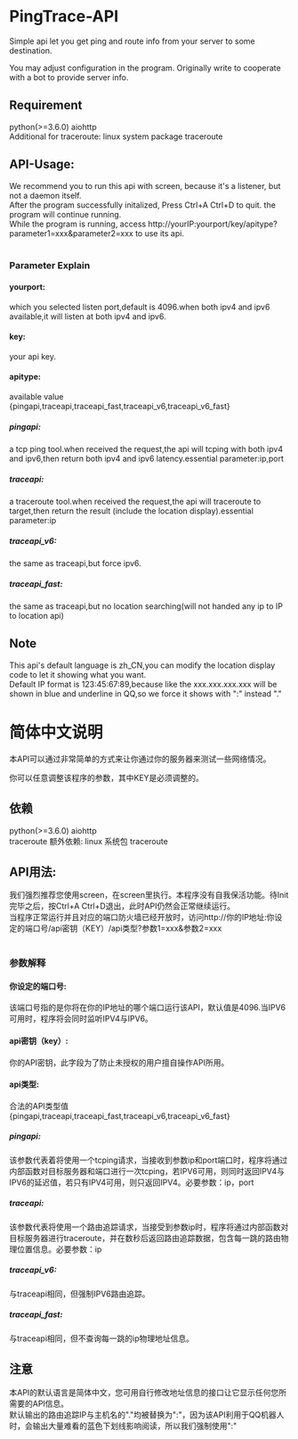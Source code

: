 # PingTrace-API
Simple api let you get ping and route info from your server to some destination.

You may adjust configuration in the program.
Originally write to cooperate with a bot to provide server info.

## Requirement
python(>=3.6.0) aiohttp <br>
Additional for traceroute: linux system package traceroute
## API-Usage:
We recommend you to run this api with screen, because it's a listener, but not a daemon itself.<br>
After the program successfully initalized, Press Ctrl+A Ctrl+D to quit. the program will continue running.<br>
While the program is running, access http://yourIP:yourport/key/apitype?parameter1=xxx&parameter2=xxx to use its api.<br><br>
### Parameter Explain
#### yourport:
which you selected listen port,default is 4096.when both ipv4 and ipv6 available,it will listen at both ipv4 and ipv6.<br>
#### key:
your api key.<br>
#### apitype:
available value<br>
{pingapi,traceapi,traceapi_fast,traceapi_v6,traceapi_v6_fast}<br>
##### pingapi:
a tcp ping tool.when received the request,the api will tcping with both ipv4 and ipv6,then return both ipv4 and ipv6 latency.essential parameter:ip,port<br>
##### traceapi:
a traceroute tool.when received the request,the api will traceroute to target,then return the result (include the location display).essential parameter:ip<br>
##### traceapi_v6:
the same as traceapi,but force ipv6.<br>
##### traceapi_fast:
the same as traceapi,but no location searching(will not handed any ip to IP to location api)<br>

## Note

This api's default language is zh_CN,you can modify the location display code to let it showing what you want.<br>
Default IP format is 123:45:67:89,because like the xxx.xxx.xxx.xxx will be shown in blue and underline in QQ,so we force it shows with ":" instead "."<br>

# 简体中文说明

本API可以通过非常简单的方式来让你通过你的服务器来测试一些网络情况。

你可以任意调整该程序的参数，其中KEY是必须调整的。

## 依赖
python(>=3.6.0) aiohttp<br>
traceroute 额外依赖: linux 系统包 traceroute
## API用法:
我们强烈推荐您使用screen，在screen里执行。本程序没有自我保活功能。待Init完毕之后，按Ctrl+A Ctrl+D退出，此时API仍然会正常继续运行。<br>
当程序正常运行并且对应的端口防火墙已经开放时，访问http://你的IP地址:你设定的端口号/api密钥（KEY）/api类型?参数1=xxx&参数2=xxx<br><br>
### 参数解释
#### 你设定的端口号:
该端口号指的是你将在你的IP地址的哪个端口运行该API，默认值是4096.当IPV6可用时，程序将会同时监听IPV4与IPV6。<br>
#### api密钥（key）:
你的API密钥，此字段为了防止未授权的用户擅自操作API所用。<br>
#### api类型:
合法的API类型值<br>
{pingapi,traceapi,traceapi_fast,traceapi_v6,traceapi_v6_fast}<br>
##### pingapi:
该参数代表着将使用一个tcping请求，当接收到参数ip和port端口时，程序将通过内部函数对目标服务器和端口进行一次tcping，若IPV6可用，则同时返回IPV4与IPV6的延迟值，若只有IPV4可用，则只返回IPV4。必要参数：ip，port<br>
##### traceapi:
该参数代表将使用一个路由追踪请求，当接受到参数ip时，程序将通过内部函数对目标服务器进行traceroute，并在数秒后返回路由追踪数据，包含每一跳的路由物理位置信息。必要参数：ip<br>
##### traceapi_v6:
与traceapi相同，但强制IPV6路由追踪。<br>
##### traceapi_fast:
与traceapi相同，但不查询每一跳的ip物理地址信息。<br>

## 注意

本API的默认语言是简体中文，您可用自行修改地址信息的接口让它显示任何您所需要的API信息。<br>
默认输出的路由追踪IP与主机名的"."均被替换为":"，因为该API利用于QQ机器人时，会输出大量难看的蓝色下划线影响阅读，所以我们强制使用":"<br>

